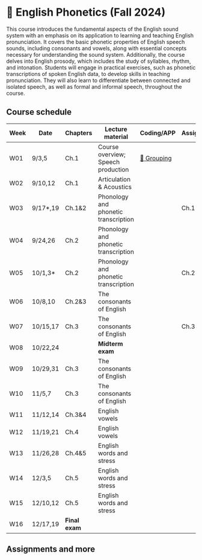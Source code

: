 # 🌿 English Phonetics (Fall 2024)

This course introduces the fundamental aspects of the English sound system with an emphasis on its application to learning and teaching English pronunciation. It covers the basic phonetic properties of English speech sounds, including consonants and vowels, along with essential concepts necessary for understanding the sound system. Additionally, the course delves into English prosody, which includes the study of syllables, rhythm, and intonation. Students will engage in practical exercises, such as phonetic transcriptions of spoken English data, to develop skills in teaching pronunciation. They will also learn to differentiate between connected and isolated speech, as well as formal and informal speech, throughout the course.

## Course schedule

|Week|Date|Chapters|Lecture material|Coding/APP|Assignments|
|--|--|--|--|--|--|
|W01|9/3,5|Ch.1|Course overview; Speech production|[🐳 Grouping](https://mrkim21.github.io/appfolder/grouping.html)||
|W02|9/10,12|Ch.1|Articulation & Acoustics|||
|W03|9/17*,19|Ch.1&2|Phonology and phonetic transcription||Ch.1 EX|
|W04|9/24,26|Ch.2|Phonology and phonetic transcription|||
|W05|10/1,3*|Ch.2|Phonology and phonetic transcription||Ch.2 EX|
|W06|10/8,10|Ch.2&3|The consonants of English|||
|W07|10/15,17|Ch.3|The consonants of English||Ch.3 EX|
|W08|10/22,24||**Midterm exam**|||
|W09|10/29,31|Ch.3|The consonants of English|||
|W10|11/5,7|Ch.3|The consonants of English|||
|W11|11/12,14|Ch.3&4|English vowels|||
|W12|11/19,21|Ch.4|English vowels|||
|W13|11/26,28|Ch.4&5|English words and stress|||
|W14|12/3,5|Ch.5|English words and stress|||
|W15|12/10,12|Ch.5|English words and stress|||
|W16|12/17,19|**Final exam**|||

## Assignments and more
